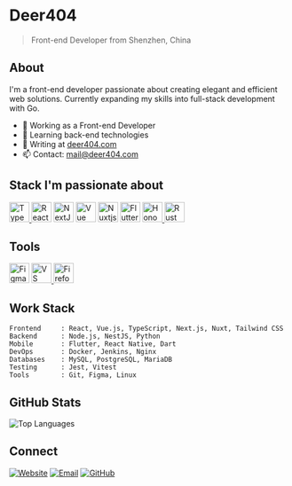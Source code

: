 # Deer404

> Front-end Developer from Shenzhen, China

## About

I'm a front-end developer passionate about creating elegant and efficient web solutions. Currently expanding my skills into full-stack development with Go.

- 🔭 Working as a Front-end Developer
- 🌱 Learning back-end technologies
- 📝 Writing at [deer404.com](https://deer404.com)
- 📫 Contact: mail@deer404.com

## Stack I'm passionate about
<p align="left">
    <a href="https://www.typescriptlang.org/" target="_blank" rel="noreferrer">
        <img src="https://raw.githubusercontent.com/danielcranney/readme-generator/main/public/icons/skills/typescript-colored.svg" width="36" height="36" alt="TypeScript" />
    </a>
    <a href="https://reactjs.org/" target="_blank" rel="noreferrer"><img src="https://raw.githubusercontent.com/danielcranney/readme-generator/main/public/icons/skills/react-colored.svg" width="36" height="36" alt="React" /></a>
    <a href="https://nextjs.org/docs" target="_blank" rel="noreferrer"><img src="https://raw.githubusercontent.com/danielcranney/readme-generator/main/public/icons/skills/nextjs-colored.svg" width="36" height="36" alt="NextJs" /></a>
    <a href="https://vuejs.org/" target="_blank" rel="noreferrer"><img src="https://raw.githubusercontent.com/danielcranney/readme-generator/main/public/icons/skills/vuejs-colored.svg" width="36" height="36" alt="Vue" /></a>
    <a href="https://nuxtjs.org/" target="_blank" rel="noreferrer"><img src="https://raw.githubusercontent.com/danielcranney/readme-generator/main/public/icons/skills/nuxtjs-colored.svg" width="36" height="36" alt="Nuxtjs" /></a>
    <a href="https://flutter.dev/" target="_blank" rel="noreferrer"><img src="https://raw.githubusercontent.com/danielcranney/readme-generator/main/public/icons/skills/flutter-colored.svg" width="36" height="36" alt="Flutter" /></a>
    <a href="https://hono.dev/" target="_blank" rel="noreferrer">
    <img src="https://hono.dev/images/logo-small.png" width="36" height="36" alt="Hono" />
</a>
    <a href="https://www.rust-lang.org/" target="_blank" rel="noreferrer"><img src="https://raw.githubusercontent.com/danielcranney/readme-generator/main/public/icons/skills/rust-colored.svg" width="36" height="36" alt="Rust" /></a>
</p>

## Tools
<p align="left">
  <a href="https://www.figma.com/" target="_blank" rel="noreferrer"><img src="https://raw.githubusercontent.com/danielcranney/readme-generator/main/public/icons/skills/figma-colored.svg" width="36" height="36" alt="Figma" /></a>
  <a href="https://code.visualstudio.com/" target="_blank" rel="noreferrer">
        <img src="https://raw.githubusercontent.com/danielcranney/readme-generator/main/public/icons/skills/visualstudiocode.svg" width="36" height="36" alt="VS Code" />
  </a>
    <a href="https://www.mozilla.org/firefox/" target="_blank" rel="noreferrer">
    <img src="https://www.mozilla.org/media/protocol/img/logos/firefox/logo.fedb52c912d6.svg" width="36" height="36" alt="Firefox" />
</a>
</p>

## Work Stack

```
Frontend     : React, Vue.js, TypeScript, Next.js, Nuxt, Tailwind CSS
Backend      : Node.js, NestJS, Python
Mobile       : Flutter, React Native, Dart
DevOps       : Docker, Jenkins, Nginx
Databases    : MySQL, PostgreSQL, MariaDB
Testing      : Jest, Vitest
Tools        : Git, Figma, Linux
```

## GitHub Stats

![Top Languages](https://github-readme-stats.vercel.app/api/top-langs?username=deer404&layout=compact&theme=tokyonight&hide_border=true&count_private=true&langs_count=8&size_weight=0.5&count_weight=0.5&hide=makefile)

## Connect

[![Website](https://img.shields.io/badge/Website-deer404.com-blue?style=flat-square)](https://deer404.com)
[![Email](https://img.shields.io/badge/Email-mail@deer404.com-red?style=flat-square)](mailto:mail@deer404.com)
[![GitHub](https://img.shields.io/badge/GitHub-Deer404-181717?style=flat-square)](https://github.com/Deer404)
